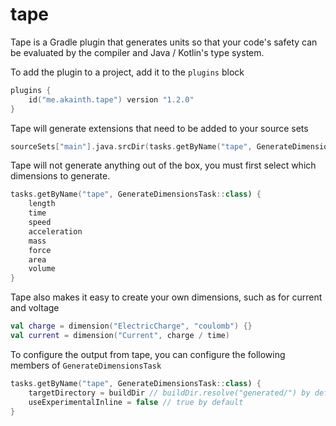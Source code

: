 # tape

Tape is a Gradle plugin that generates units so that your code's safety can be evaluated by the compiler and Java /
Kotlin's type system.

To add the plugin to a project, add it to the `plugins` block

```kotlin
plugins {
    id("me.akainth.tape") version "1.2.0"
}
```

Tape will generate extensions that need to be added to your source sets

~~~kotlin
sourceSets["main"].java.srcDir(tasks.getByName("tape", GenerateDimensionsTask::class).targetDirectory)
~~~

Tape will not generate anything out of the box, you must first select which dimensions to generate.

```kotlin
tasks.getByName("tape", GenerateDimensionsTask::class) {
    length
    time
    speed
    acceleration
    mass
    force
    area
    volume
}
```

Tape also makes it easy to create your own dimensions, such as for current and voltage

```kotlin
val charge = dimension("ElectricCharge", "coulomb") {}
val current = dimension("Current", charge / time)
```

To configure the output from tape, you can configure the following members of `GenerateDimensionsTask`
~~~kotlin
tasks.getByName("tape", GenerateDimensionsTask::class) {
    targetDirectory = buildDir // buildDir.resolve("generated/") by default
    useExperimentalInline = false // true by default
}
~~~